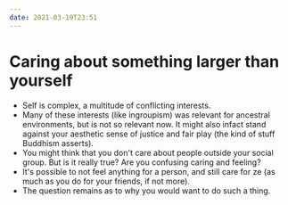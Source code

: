 ```yaml
---
date: 2021-03-19T23:51
---
```


# Caring about something larger than yourself
- Self is complex, a multitude of conflicting interests.
- Many of these interests (like ingroupism) was relevant for ancestral environments, but is not so relevant now. It might also infact stand against your aesthetic sense of justice and fair play (the kind of stuff Buddhism asserts).
- You might think that you don't care about people outside your social group. But is it really true? Are you confusing caring and feeling?
- It's possible to not feel anything for a person, and still care for ze (as much as you do for your friends, if not more).
- The question remains as to why you would want to do such a thing. 

